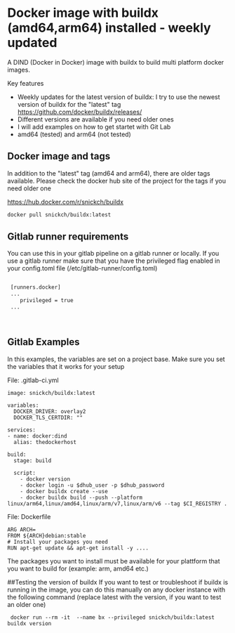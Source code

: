 # Docker image with buildx (amd64,arm64) installed - weekly updated

A DIND (Docker in Docker) image with buildx to build multi platform docker images. 

Key features
- Weekly updates for the latest version of buildx: I try to use the newest version of buildx for the "latest" tag https://github.com/docker/buildx/releases/
- Different versions are available if you need older ones
- I will add examples on how to get startet with Git Lab
- amd64 (tested) and arm64 (not tested)

## Docker image and tags

In addition to the "latest" tag (amd64 and arm64), there are older tags available. Please check the docker hub site of the project for the tags if you need older one

https://hub.docker.com/r/snickch/buildx

```bash
docker pull snickch/buildx:latest
```

## Gitlab runner requirements
You can use this in your gitlab pipeline on a gitlab runner or locally. If you use a gitlab runner make sure that you have the privileged flag enabled in your config.toml file (/etc/gitlab-runner/config.toml)

```bash

 [runners.docker]
 ...
    privileged = true
 ...
 
 
```
## Gitlab Examples
In this examples, the variables are set on a project base. Make sure you set the variables that it works for your setup

File: .gitlab-ci.yml
```
image: snickch/buildx:latest

variables:
  DOCKER_DRIVER: overlay2
  DOCKER_TLS_CERTDIR: ""

services:
- name: docker:dind
  alias: thedockerhost

build:
  stage: build

  script:
    - docker version
    - docker login -u $dhub_user -p $dhub_password
    - docker buildx create --use
    - docker buildx build --push --platform linux/arm64,linux/amd64,linux/arm/v7,linux/arm/v6 --tag $CI_REGISTRY .
```
File: Dockerfile
```
ARG ARCH=
FROM ${ARCH}debian:stable
# Install your packages you need
RUN apt-get update && apt-get install -y ....
```
The packages you want to install must be available for your plattform that you want to build for (example: arm, amd64 etc.)

##Testing the version of buildx
If you want to test or troubleshoot if buildx is running in the image, you can do this manually on any docker instance with the following command (replace latest with the version, if you want to test an older one)
```
 docker run --rm -it  --name bx --privileged snickch/buildx:latest buildx version
```



